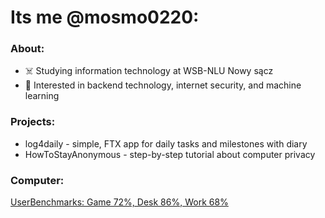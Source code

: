 # Its me @mosmo0220:
### About:
* ☠️ Studying information technology at WSB-NLU Nowy sącz
* 👀 Interested in backend technology, internet security, and machine learning

### Projects:
* log4daily - simple, FTX app for daily tasks and milestones with diary
* HowToStayAnonymous - step-by-step tutorial about computer privacy

### Computer:
[UserBenchmarks: Game 72%, Desk 86%, Work 68%](https://www.userbenchmark.com/UserRun/53204678)  


<!---
mosmo0220/mosmo0220 is a ✨ special ✨ repository because its `README.md` (this file) appears on your GitHub profile.
You can click the Preview link to take a look at your changes.
--->
